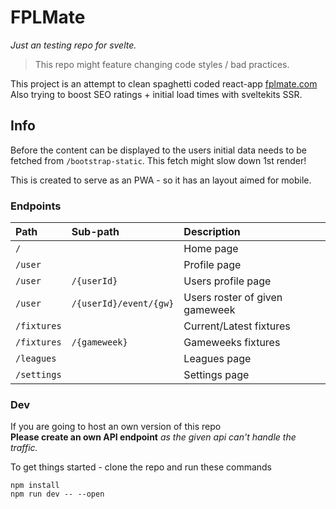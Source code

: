 # FPLMate
*Just an testing repo for svelte.*  
> This repo might feature changing code styles / bad practices.  

This project is an attempt to clean spaghetti coded react-app [fplmate.com](https://fplmate.com/)  
Also trying to boost SEO ratings + initial load times with sveltekits SSR.


## Info

Before the content can be displayed to the users initial data needs to be  
fetched from `/bootstrap-static`. This fetch might slow down 1st render!

This is created to serve as an PWA - so it has an layout aimed for mobile.

### Endpoints

| Path | Sub-path     | Description                |
| :-------- | :------- | :------------------------- |
| `/` |  | Home page |
| `/user` |  | Profile page |
| `/user` | `/{userId}` | Users profile page |
| `/user` | `/{userId}/event/{gw}` | Users roster of given gameweek |
| `/fixtures` |  | Current/Latest fixtures |
| `/fixtures` | `/{gameweek}` | Gameweeks fixtures |
| `/leagues` |  | Leagues page |
| `/settings` |  | Settings page |


### Dev
If you are going to host an own version of this repo  
**Please create an own API endpoint** *as the given api can't handle the traffic.*  

To get things started - clone the repo and run these commands
```
npm install
npm run dev -- --open
```